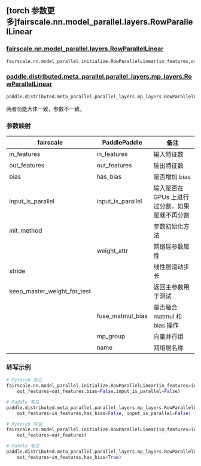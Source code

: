 ## [torch 参数更多]fairscale.nn.model_parallel.layers.RowParallelLinear

### [fairscale.nn.model_parallel.layers.RowParallelLinear](https://github.com/facebookresearch/fairscale/blob/164cc0f3170b4a3951dd84dda29c3e1504ac4d6e/fairscale/nn/model_parallel/layers.py#L299)

```python
fairscale.nn.model_parallel.initialize.RowParallelLinear(in_features,out_features,bias,input_is_parallel,init_method,stride,keep_master_weight_for_test)
```
### [paddle.distributed.meta_parallel.parallel_layers.mp_layers.RowParallelLinear](https://github.com/PaddlePaddle/Paddle/blob/016766cc89fabc10181453ce70b701dd8ed019f6/python/paddle/distributed/fleet/layers/mpu/mp_layers.py#L291)

```python
paddle.distributed.meta_parallel.parallel_layers.mp_layers.RowParallelLinear(in_features,out_features,weight_attr,has_bias,input_is_parallel,fuse_matmul_bias,mp_group,name)
```

两者功能大体一致，参数不一致。

### 参数映射

| fairscale | PaddlePaddle | 备注     |
| --------- | ------------ | -------- |
| in_features | in_features| 输入特征数 |
| out_features |out_features |输出特征数|
| bias |has_bias | 是否增加 bias |
| input_is_parallel |input_is_parallel | 输入是否在 GPUs 上进行过分割，如果是就不再分割 |
| init_method | | 参数初始化方法|
|             |weight_attr | 网络层参数属性|
| stride | | 线性层滑动步长 |
| keep_master_weight_for_test | | 返回主参数用于测试 |
|  |fuse_matmul_bias | 是否融合 matmul 和 bias 操作 |
|  | mp_group| 向量并行组|
|  | name| 网络层名称|

### 转写示例

```python
# Pytorch 写法
fairscale.nn.model_parallel.initialize.RowParallelLinear(in_features=in_features,
    out_features=out_features,bias=False,input_is_parallel=False)

# Paddle 写法
paddle.distributed.meta_parallel.parallel_layers.mp_layers.RowParallelLinear(in_features=in_features,
    out_features=in_features,has_bias=False, input_is_parallel=False)

# Pytorch 写法
fairscale.nn.model_parallel.initialize.RowParallelLinear(in_features=in_features,
    out_features=out_features)

# Paddle 写法
paddle.distributed.meta_parallel.parallel_layers.mp_layers.RowParallelLinear(in_features=in_features,
    out_features=in_features,has_bias=True)
```
